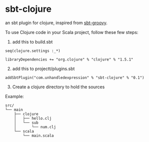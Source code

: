 sbt-clojure
===========

an sbt plugin for clojure, inspired from [sbt-groovy](https://github.com/fupelaqu/sbt-groovy).

To use Clojure code in your Scala project, follow these few steps:

1. add this to build.sbt

```
seq(clojure.settings :_*)

libraryDependencies += "org.clojure" % "clojure" % "1.5.1"
```

2. add this to projectt/plugins.sbt

```
addSbtPlugin("com.unhandledexpression" % "sbt-clojure" % "0.1")
```

3. Create a clojure directory to hold the sources

Example:

```
src/
└── main
    ├── clojure
    │   ├── hello.clj
    │   └── sub
    │       └── num.clj
    └── scala
        └── main.scala
```
